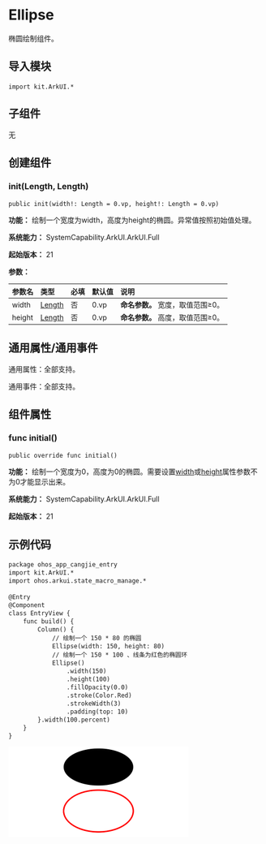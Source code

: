 # Ellipse

椭圆绘制组件。

## 导入模块

```cangjie
import kit.ArkUI.*
```

## 子组件

无

## 创建组件

### init(Length, Length)

```cangjie
public init(width!: Length = 0.vp, height!: Length = 0.vp)
```

**功能：** 绘制一个宽度为width，高度为height的椭圆。异常值按照初始值处理。

**系统能力：** SystemCapability.ArkUI.ArkUI.Full

**起始版本：** 21

**参数：**

|参数名|类型|必填|默认值|说明|
|:---|:---|:---|:---|:---|
|width|[Length](../BasicServicesKit/cj-apis-base.md#interface-length)|否|0.vp|**命名参数。** 宽度，取值范围≥0。|
|height|[Length](../BasicServicesKit/cj-apis-base.md#interface-length)|否|0.vp|**命名参数。** 高度，取值范围≥0。|

## 通用属性/通用事件

通用属性：全部支持。

通用事件：全部支持。

## 组件属性

### func initial()

```cangjie
public override func initial()
```

**功能：** 绘制一个宽度为0，高度为0的椭圆。需要设置[width](./cj-universal-attribute-size.md#func-widthlength)或[height](./cj-universal-attribute-size.md#func-heightlength)属性参数不为0才能显示出来。

**系统能力：** SystemCapability.ArkUI.ArkUI.Full

**起始版本：** 21

## 示例代码

<!-- run -->

```cangjie
package ohos_app_cangjie_entry
import kit.ArkUI.*
import ohos.arkui.state_macro_manage.*

@Entry
@Component
class EntryView {
    func build() {
        Column() {
            // 绘制一个 150 * 80 的椭圆
            Ellipse(width: 150, height: 80)
            // 绘制一个 150 * 100 、线条为红色的椭圆环
            Ellipse()
                .width(150)
                .height(100)
                .fillOpacity(0.0)
                .stroke(Color.Red)
                .strokeWidth(3)
                .padding(top: 10)
        }.width(100.percent)
    }
}
```

![ellipse](./figures/ellipse.png)
